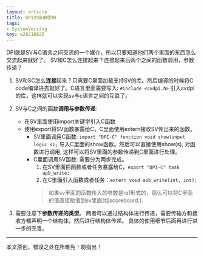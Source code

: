 ```yaml
---
layout: article
title: DPI的简单使用 
tags:
- SystemVerilog 
key: a20210825
---
```


DPI就是SV与C语言之间交流的一个媒介，所以只要知道他们两个里面的东西怎么交流起来就好了。
SV和C怎么连接起来？连接起来后两个之间的函数调用，参数传递？

<!--more-->

1. SV和SC怎么**连接**起来？只需要C里面加载支持SV的库。然后编译的时候将C code编译进去就好了。C语言里面需要写入: `#include <svdpi.h>` 引入svdpi的库，这样就可以实现sv与c语言之间的互联了。

2. SV与C之间的函数**调用与参数传递**: 
    * 在SV里面使用import关键字引入C函数
    * 使用export将SV函数暴露给C，C里面使用extern接收SV传出来的函数。
        * SV里面调用C函数: `import "DPI-C" function void show(input logic s);` 导入C里面的show函数。然后可以直接使用show(s), 对函数进行调用, 这样可以将SV里面的参数传递到C里面进行处理。
        * C里面调用SV函数: 需要分为两步完成。
            1. 在SV里面把函数或者任务暴露给C，`export "DPI-C" task apb_write;`
            2. 在C里面引入函数或者任务：`extern void apb_write(int, int);`
            > 如果sv里面的函数传入的参数是ref形式的，那么可以将C里面的值直接赋值到sv里面(如scoreboard.).

3. 需要注意下**参数传递的类型**。
两者可以通过结构体进行传递，需要传输方和接收方都声明一个结构体，然后进行结构体传递。
具体的使用细节后面再进行进一步的完善。

---
本文原创，错误之处在所难免！盼指出！
